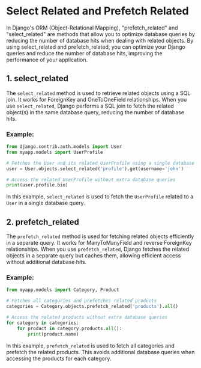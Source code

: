 
# Select Related and Prefetch Related 

In Django's ORM (Object-Relational Mapping), "prefetch_related" and "select_related" are methods
that allow you to optimize database queries by reducing the number of database hits when dealing
with related objects. By using select_related and prefetch_related, you can optimize your Django
queries and reduce the number of database hits, improving the performance of your application.

## 1. select_related

The `select_related` method is used to retrieve related objects using a SQL join. It works for ForeignKey and OneToOneField relationships. When you use `select_related`, Django performs a SQL join to fetch the related object(s) in the same database query, reducing the number of database hits.

### Example:

```python
from django.contrib.auth.models import User
from myapp.models import UserProfile

# Fetches the User and its related UserProfile using a single database query
user = User.objects.select_related('profile').get(username='john')

# Access the related UserProfile without extra database queries
print(user.profile.bio)
```

In this example, `select_related` is used to fetch the `UserProfile` related to a `User` in a single database query.

## 2. prefetch_related

The `prefetch_related` method is used for fetching related objects efficiently in a separate query. It works for ManyToManyField and reverse ForeignKey relationships. When you use `prefetch_related`, Django fetches the related objects in a separate query but caches them, allowing efficient access without additional database hits.

### Example:

```python
from myapp.models import Category, Product

# Fetches all categories and prefetches related products
categories = Category.objects.prefetch_related('products').all()

# Access the related products without extra database queries
for category in categories:
    for product in category.products.all():
        print(product.name)
```

In this example, `prefetch_related` is used to fetch all categories and prefetch the related products. This avoids additional database queries when accessing the products for each category.